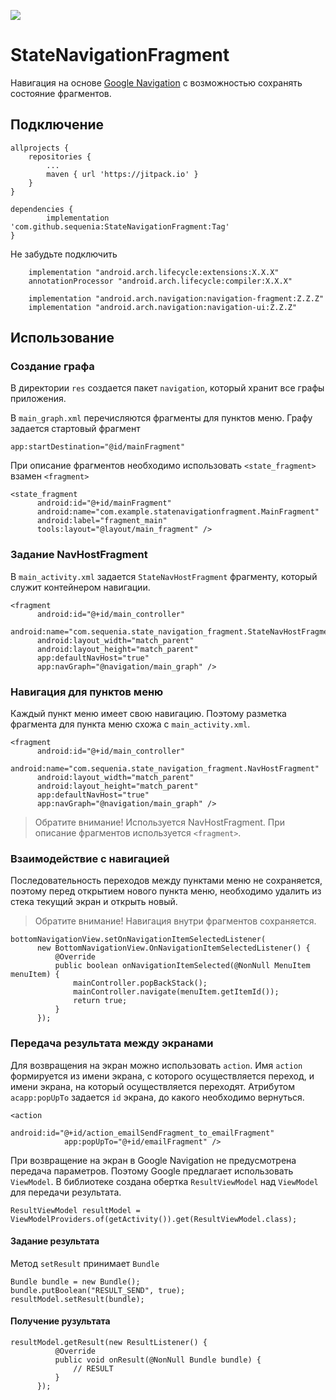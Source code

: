 [![](https://jitpack.io/v/sequenia/StateNavigationFragment.svg)](https://jitpack.io/#sequenia/StateNavigationFragment)

# StateNavigationFragment

Навигация на основе [Google Navigation](https://developer.android.com/guide/navigation) с возможностью сохранять состояние фрагментов.

## Подключение

```
allprojects {
    repositories {
        ...
        maven { url 'https://jitpack.io' }
    }
}

dependencies {
        implementation 'com.github.sequenia:StateNavigationFragment:Tag'
}
```

Не забудьте подключить

```
    implementation "android.arch.lifecycle:extensions:X.X.X"
    annotationProcessor "android.arch.lifecycle:compiler:X.X.X"

    implementation "android.arch.navigation:navigation-fragment:Z.Z.Z"
    implementation "android.arch.navigation:navigation-ui:Z.Z.Z"
```

## Использование

### Создание графа

В директории `res` создается пакет `navigation`, который хранит все графы приложения.

В  `main_graph.xml` перечисляются фрагменты для пунктов меню. Графу задается стартовый фрагмент
```
app:startDestination="@id/mainFragment"
```
При описание фрагментов необходимо использовать `<state_fragment>` взамен `<fragment>` 
```
<state_fragment
      android:id="@+id/mainFragment"
      android:name="com.example.statenavigationfragment.MainFragment"
      android:label="fragment_main"
      tools:layout="@layout/main_fragment" />
```

### Задание NavHostFragment

В `main_activity.xml` задается `StateNavHostFragment` фрагменту, который служит контейнером навигации. 
```
<fragment
      android:id="@+id/main_controller"
      android:name="com.sequenia.state_navigation_fragment.StateNavHostFragment"
      android:layout_width="match_parent"
      android:layout_height="match_parent"
      app:defaultNavHost="true"
      app:navGraph="@navigation/main_graph" />
```

### Навигация для пунктов меню

Каждый пункт меню имеет свою навигацию. Поэтому разметка фрагмента для пункта меню схожа с `main_activity.xml`. 
```
<fragment
      android:id="@+id/main_controller"
      android:name="com.sequenia.state_navigation_fragment.NavHostFragment"
      android:layout_width="match_parent"
      android:layout_height="match_parent"
      app:defaultNavHost="true"
      app:navGraph="@navigation/main_graph" />
```
> Обратите внимание! Используется NavHostFragment. При описание фрагментов используется `<fragment>`.

### Взаимодействие с навигацией

Последовательность переходов между пунктами меню не сохраняется, поэтому перед открытием нового пункта меню, необходимо удалить из стека текущий экран и открыть новый. 
> Обратите внимание! Навигация внутри фрагментов сохраняется.
```
bottomNavigationView.setOnNavigationItemSelectedListener(
      new BottomNavigationView.OnNavigationItemSelectedListener() {
          @Override
          public boolean onNavigationItemSelected(@NonNull MenuItem menuItem) {
              mainController.popBackStack();
              mainController.navigate(menuItem.getItemId());
              return true;
          }
      });
```

### Передача результата между экранами

Для возвращения на экран можно использовать `action`. Имя `action` формируется из имени экрана, с которого осуществляется переход, и имени экрана, на который осуществляется переходят. Атрибутом `acapp:popUpTo` задается `id` экрана, до какого необходимо вернуться.
```
<action
            android:id="@+id/action_emailSendFragment_to_emailFragment"
            app:popUpTo="@+id/emailFragment" />
 ```
При возвращение на экран в Google Navigation не предусмотрена передача параметров. Поэтому Google предлагает использовать `ViewModel`. В библиотеке создана обертка `ResultViewModel` над `ViewModel` для передачи результата.
```
ResultViewModel resultModel = ViewModelProviders.of(getActivity()).get(ResultViewModel.class);
 ```
#### Задание результата

Метод `setResult` принимает `Bundle`
```
Bundle bundle = new Bundle();
bundle.putBoolean("RESULT_SEND", true);
resultModel.setResult(bundle);
```

#### Получение рузультата
```
resultModel.getResult(new ResultListener() {
          @Override
          public void onResult(@NonNull Bundle bundle) {
              // RESULT
          }
      });
```
